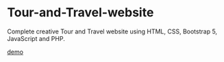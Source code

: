 # Tour-and-Travel-website
Complete creative Tour and Travel website using HTML, CSS, Bootstrap 5, JavaScript and PHP.

[demo]()
